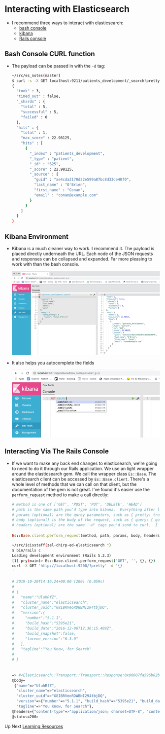 # Interacting with Elasticsearch
- I recommend three ways to interact with elasticsearch:
  - [bash console](#bash-console-curl-function)
  - [kibana](#kibana-environment)
  - [Rails console](#interacting-via-the-rails-console)

## Bash Console CURL function
  - The payload can be passed in with the `-d` tag:

    ```bash
    ~/src/es_notes(master)
    $ curl -s -X GET localhost:9211/patients_development/_search?pretty -d "{ \"_source\": [\"first_name\", \"last_name\", \"email\", \"guid\"], \"query\": { \"query_string\": { \"query\": \"Conan O'Brien\" } } }"
    {
      "took" : 3,
      "timed_out" : false,
      "_shards" : {
        "total" : 5,
        "successful" : 5,
        "failed" : 0
      },
      "hits" : {
        "total" : 1,
        "max_score" : 22.98125,
        "hits" : [
          {
            "_index" : "patients_development",
            "_type" : "patient",
            "_id" : "625",
            "_score" : 22.98125,
            "_source" : {
              "guid" : "ae4cda2170d22e599a87bc8d33de40f0",
              "last_name" : "O'Brien",
              "first_name" : "Conan",
              "email" : "conan@example.com"
            }
          }
        ]
      }
    }
    ```

## Kibana Environment

  - Kibana is a much cleaner way to work.  I recommend it.  The payload is placed directly underneath the URL.  Each node of the JSON requests and responses can be collapsed and expanded.  Far more pleasing to work with than the bash console.

    ![pass payload into kibana, see results on the right of screen](../images/use_kibana_for_queries.gif)

  - It also helps you autocomplete the fields

    ![_cat indices autocomplete](../images/kibana-autocomplete-1.gif)

## Interacting Via The Rails Console

  - If we want to make any back end changes to elasticsearch, we're going to need to do it through our Rails application.  We use an light wrapper around the elasticsearch gem.  We call the wrapper class `Es::Base`.  The elasticsearch client can be accessed by `Es::Base.client`.  There's a whole level of methods that we can call on that client, but the documentation of the gem is not great.  I've found it's easier use the `perform_request` method to make a call directly:

    ```rb
    # method is one of ['GET', 'POST', 'PUT', 'DELETE', 'HEAD']
    # path is the same path you'd type into kibana.  Everything after localhost:9211/ and before the question mark in curl
    # params (optional) are the qurey parameters, such as { pretty: true }
    # body (optional) is the body of the request, such as { query: { query_string: { query: "Conan' O'Brien" } } }
    # headers (optional) are the same '-H' tags you'd send to curl.  I haven't needed them yet.

    Es::Base.client.perform_request(method, path, params, body, headers)
    ```

     ```sh
    ~/src/icisstaff(zel-chirp-ed-elasticsearch *)
    $ bin/rails c
    Loading development environment (Rails 5.2.3)
    [1] pry(main)> Es::Base.client.perform_request('GET', '', {}, {})
    curl -X GET 'http://localhost:9200/?pretty' -d '{}
    '

    # 2019-10-20T14:16:24+00:00 [200] (0.059s)
    #
    # {
    #   "name":"UluhRfZ",
    #   "cluster_name":"elasticsearch",
    #   "cluster_uuid":"G8IBRVeoRDWBNI294tbjDQ",
    #   "version":{
    #     "number":"5.1.1",
    #     "build_hash":"5395e21",
    #     "build_date":"2016-12-06T12:36:15.409Z",
    #     "build_snapshot":false,
    #     "lucene_version":"6.3.0"
    #   },
    #   "tagline":"You Know, for Search"
    #
    # }


    => #<Elasticsearch::Transport::Transport::Response:0x00007fa596b82b60
     @body=
      {"name"=>"UluhRfZ",
       "cluster_name"=>"elasticsearch",
       "cluster_uuid"=>"G8IBRVeoRDWBNI294tbjDQ",
       "version"=>{"number"=>"5.1.1", "build_hash"=>"5395e21", "build_date"=>"2016-12-06T12:36:15.409Z", "build_snapshot"=>false, "lucene_version"=>"6.3.0"},
       "tagline"=>"You Know, for Search"},
     @headers={"content-type"=>"application/json; charset=UTF-8", "content-encoding"=>"gzip", "transfer-encoding"=>"chunked"},
     @status=200>
    ```

Up Next [Learning Resources](resources.md)
